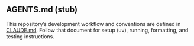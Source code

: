## AGENTS.md (stub)

This repository’s development workflow and conventions are defined in
[CLAUDE.md](CLAUDE.md). Follow that document for setup (uv), running,
formatting, and testing instructions.
